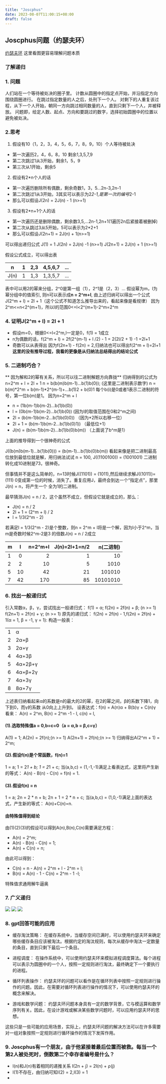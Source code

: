 ```yaml
---
title: "Joscphus"
date: 2023-08-07T11:00:15+08:00
draft: false
---
```

## Joscphus问题（约瑟夫环）
[约瑟夫环](https://zh.wikipedia.org/wiki/%E7%BA%A6%E7%91%9F%E5%A4%AB%E6%96%AF%E9%97%AE%E9%A2%98)
这里看图更容易理解问题本质
### 了解递归

### 1. 问题
人们站在一个等待被处决的圈子里。 计数从圆圈中的指定点开始，并沿指定方向围绕圆圈进行。 在跳过指定数量的人之后，处刑下一个人。 对剩下的人重复该过程，从下一个人开始，朝同一方向跳过相同数量的人，直到只剩下一个人，并被释放。
问题即，给定人数、起点、方向和要跳过的数字，选择初始圆圈中的位置以避免被处决。

### 2.思考
1. 假设有10（1，2，3，4，5，6，7，8，9，10）个人等待被处决
- 第一次遍历2，4，6，8，10 剩余1,3,5,7,9
- 第二次跳过1从3开始，剩余1，5，9
- 第三次从1开始，剩余5

2. 假设有2*n个人的话
- 第一次遍历删除所有偶数，剩余奇数1，3，5...2n-3,2n-1
- 第二次跳过1从3开始，3其实可以表示为2*2-1,是第一次的编号*2-1
- 那么可以假设J(2n) = 2J(n) - 1 (n>=1)

3. 假设有2*n+1个人的话
- 第一次遍历还是删除偶数，剩余数3,5,...2n-1,2n+1(1遍历2n后紧接着被删掉)
- 第二次从跳过3从5开始，5可以表示为2*2+1
- 那么可以假设J(2n+1) = 2J(n) + 1(n>=1)

可以得出递归公式
J(1) = 1
J(2n) = 2J(n) -1 (n>=1)
J(2n+1) = 2J(n) + 1 (n>=1)

假设公式成立，可以得出表

| n    |   1   |  2,3 | 4,5,6,7 |  ... |
| ---- | :---: | ---: | ------: | ---: |
| J(n) |   1   |  1,3 | 1,3,5,7 |  ... |

表中可以用2的幂来分组，2^0是第一组（1），2^1是（2，3）...
假设幂为m，l为幂分组中的值索引, 则n可以表示成**n = 2^m+l**,
由上述归纳可以得出一个公式J(2^m + l) = 2l + 1（这个公式不知道怎么推导出来的，看起来像是看规律）
因为2^m<=n<2^(m+1)，所以l的范围0<=l<2^(m+1)-2^m=2^m


### 4. 证明J(2^m + l) = 2l + 1
- 假设m=0，根据0<=l<2^m,l一定是0，f(1) = 1成立
- n为偶数的话，f(2^m + l) = 2f(2^(m-1) + l /2) - 1 = 2(2l/2 + 1) -1 =2l+1
- 奇数可以从表得出 因为f(2n+1) - f(2n) = 2,归纳法也可以得出f(2^m + l)=2l+1
**这里的没有推导过程，我看的更像是从归纳法总结得出的结论公式**


### 5. 二进制巧合？
** 因为解和2的幂有关系，所以可以往二进制解题方向靠拢**
归纳得到的公式为n=2^m + l = 2l + 1
n = b(b(m)b(m-1)...b(1)b(0)); (这里是二进制表示数字)
n = b(m)*2^m + b(m-1)*2^(m-1)+...b(1)2 + b(0)1
每个b(i)是0或者1表示二进制的符号，第一位b(m)是1。
因为n=2^m + l
- n = (1b(m-1)b(m-2)...b(1)b(0))
- l = (0b(m-1)b(m-2)...b(1)b(0)) (因为l的取值范围在0和2^m之间)
- 2l = (b(m-1)b(m-2...b(1)b(0)0)) （因为*2所以右移一位）
- 2l + 1 = (b(m-1)b(m-2...b(1)b(0)1)) （最低位+1）
- J(n) = (b(m-1)b(m-2)...b(1)b(0)b(m)) （上面说了b^m是1）

上面的推导得到一个很神奇的公式

J((b(m)b(m-1)...b(1)b(0))) = (b(m-1)...b(1)b(0)b(m))
看起来像是把二进制最高位放到最低位就是解，用归纳法试试
n = 100, J((1100100)) = (1001001) 二进制转化成10进制是73，很神奇。

但事情并不是这么简单的，n=13时候J((1101)) = (1011),然后继续求解J((1011))=(111)
0变成第一位的时候，消失了。重复应用J，最终会到达一个“指定点”，那里J(n) = n，将产生一个
全为1的二进制。

最早猜测J(n) = n / 2，这个虽然不成立，但假设它就是成立的，那么：
- J(n) = n / 2
- 2l + 1 = (2^m + l) / 2
- l = 1/3(2^m - 2)

若满足l = 1/3(2^m - 2)是个整数，则n = 2^m + l将是一个解，因为l小于2^m，当m是奇数时候2^m-2是3
的倍数J(n) = n / 2成立

| m   |   l   | n=2^m+l | J(n)=2l+1=n/2 | n(二进制) |
| --- | :---: | ------: | ------------: | --------: |
| 1   |   0   |       2 |             1 |        10 |
| 2   |   2   |      10 |             5 |      1010 |
| 5   |  10   |      42 |            21 |    101010 |
| 7   |  42   |     170 |            85 |  10101010 |


### 6. 找出一般递归式
引入常数α，β，γ，尝试找出一般递归式：
f(1) = α;
f(2n) = 2f(n) + β; (n >= 1)
f(2n+1) = 2f(n) + γ; (n >= 1)
原先的递归式： f(2n) = 2f(n) - 1,f(2n) = 2f(n) + 1(α = 1, β = -1, γ = 1):
构造一般表：

|     |         |
| --- | :------ |
| 1   | α       |
| 2   | 2α+β    |
| 3   | 2α+γ    |
| 4   | 4α+3β   |
| 5   | 4α+2β+γ |
| 6   | 4α+β+2γ |
| 7   | 4α+3γ   |
| 8   | 8α+7γ   |

上述表归纳看起来α的系数是n的最大的2的幂，在2的幂之间，β的系数下降1，向下到0，而γ的系数
从0向上上升到l。
设表达式：f(n) = A(n)α + B(b)γ + C(n)γ
看来：
A(n) = 2^m,
B(n) = 2^m -1 - l,
c(n) = l,

#### (1).选取特殊值a = 0,b=c=0（a = α,b = β,c=γ）
A(1) = 1;
A(2n) = 2f(n);(n >= 1)
A(2n+1) = 2f(n);(n >= 1)
归纳得出A(2^m + 1) = 2^m;

#### (2).假设f(n)是个常函数，f(n)=1
1 = a;
1 = 2*1 + b;
1 = 2*1 + c;
当(a,b,c) = (1,-1,-1)满足上看表达式，这里将产生新的等式：
A(n) - B(n) - C(n) = f(n) = 1.

#### (3).假设f(n) = n
1 = a;
2n = 2 * n + b;
2n + 1 = 2 * n + c;
当(a,b,c) = (1,0,-1)满足上面的表达式，产生新的等式：
A(n)+C(n)=n.

#### 由特殊值得到结论
由(1)(2)(3)的假设可以得到A(n),B(n),C(n)需要满足方程：
- A(n) = 2^m;
- A(n) - B(n) - C(n) = 1;
- A(n) + C(n) = n;

由此可以得到：
- C(n) = n - A(n) = 2^m + l - 2^m = l;
- B(n) = A(n) - 1 - C(n) = 2^m - 1 -l;

特殊值求通用解牛逼奥


### 7. 广义递归
![](https://github.com/lsill/nbook/blob/main/static/images/math/recursive/j0.jpg)
![](https://github.com/lsill/nbook/blob/main/static/images/math/recursive/j1.jpg)
![](https://github.com/lsill/nbook/blob/main/static/images/math/recursive/j2.jpg)

### 8. gpt回答可能的应用
- 缓存淘汰策略：
在缓存系统中，当缓存空间已满时，可以使用约瑟夫环来确定哪些缓存条目应该被淘汰。根据约定的淘汰规则，每次从缓存中淘汰一定数量的条目，直到只剩下最后一个条目。

- 进程调度：
在操作系统中，可以使用约瑟夫环来模拟进程调度算法。每个进程可以表示为圆圈中的一个人，按照一定规则进行淘汰，最终确定下一个要执行的进程。

- 循环列表操作：
约瑟夫环的问题可以看作是在循环列表中按照一定规则进行操作的问题。因此，在需要对循环列表进行操作的情况下，可以使用约瑟夫环的概念来解决。

- 游戏和数学问题：
约瑟夫环问题本身具有一定的数学背景，它与模运算和数学序列有关。因此，在设计游戏或解决某些数学问题时，可以应用约瑟夫环的思想。


这些只是一些可能的应用场景，实际上，约瑟夫环问题的解决方法可以在许多需要对一组对象按照一定规则进行循环操作的情况下发挥作用。

### 9. Joscphus有一个朋友，由于他紧接着最后位置而被救。每当一个第2人被处死时，倒数第二个幸存者编号是什么？
- I(n)和J(n)有着相同的递推关系 I(2n + j) = 2I(n) + ρ(j)
- I(1)不存在，由归纳可知I(2) = 2,I(3) = 1
- [](https://github.com/lsill/nbook/blob/main/static/images/math/recursive/j3.jpg)

